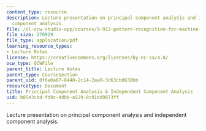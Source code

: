 ```yaml
---
content_type: resource
description: Lecture presentation on principal component analysis and independent
  component analysis.
file: /ol-ocw-studio-app/courses/9-913-pattern-recognition-for-machine-vision-fall-2004/b05e3cbdfd9cddbba5298c91dd9873ff_class_4_part_2.pdf
file_size: 270929
file_type: application/pdf
learning_resource_types:
- Lecture Notes
license: https://creativecommons.org/licenses/by-nc-sa/4.0/
ocw_type: OCWFile
parent_title: Lecture Notes
parent_type: CourseSection
parent_uid: 0f6a0a67-8448-2c14-2aa0-3d63cb8638bb
resourcetype: Document
title: Principal Component Analysis & Independent Component Analysis
uid: b05e3cbd-fd9c-ddbb-a529-8c91dd9873ff
---
```

Lecture presentation on principal component analysis and independent component analysis.